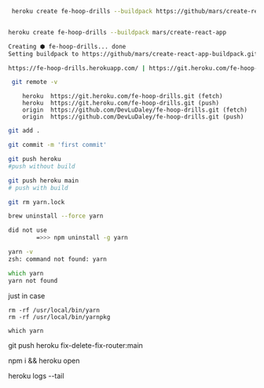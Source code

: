 
```ZSH
 heroku create fe-hoop-drills --buildpack https://github/mars/create-react-app-buildpack.git


heroku create fe-hoop-drills --buildpack mars/create-react-app

```

```zsh
Creating ⬢ fe-hoop-drills... done
Setting buildpack to https://github/mars/create-react-app-buildpack.git... done

https://fe-hoop-drills.herokuapp.com/ | https://git.heroku.com/fe-hoop-drills.git
```

```zsh
 git remote -v
```

        heroku  https://git.heroku.com/fe-hoop-drills.git (fetch)
        heroku  https://git.heroku.com/fe-hoop-drills.git (push)
        origin  https://github.com/DevLuDaley/fe-hoop-drills.git (fetch)
        origin  https://github.com/DevLuDaley/fe-hoop-drills.git (push)

```zsh
git add .

git commit -m 'first commit'

git push heroku
#push without build

git push heroku main
# push with build
```

```zsh
git rm yarn.lock
```

```zsh
brew uninstall --force yarn

did not use 
        =>>> npm uninstall -g yarn

yarn -v
zsh: command not found: yarn

which yarn
yarn not found
```

just in case
```
rm -rf /usr/local/bin/yarn
rm -rf /usr/local/bin/yarnpkg

which yarn
```

<!-- git remote add heroku git@heroku.com:hoop-drills-react.git -->


git push heroku fix-delete-fix-router:main

npm i && heroku open

heroku logs --tail